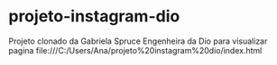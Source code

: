 # projeto-instagram-dio
Projeto clonado da Gabriela Spruce Engenheira da Dio
para visualizar pagina file:///C:/Users/Ana/projeto%20instagram%20dio/index.html
